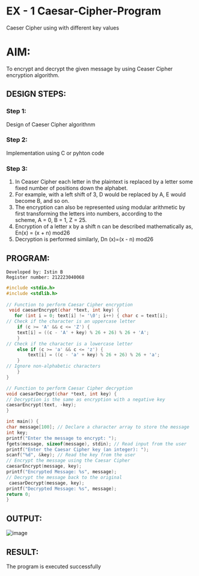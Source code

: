 # EX - 1 Caesar-Cipher-Program
Caeser Cipher using with different key values

# AIM:

To encrypt and decrypt the given message by using Ceaser Cipher encryption algorithm.


## DESIGN STEPS:

### Step 1:

Design of Caeser Cipher algorithnm 

### Step 2:

Implementation using C or pyhton code

### Step 3:

1.	In Ceaser Cipher each letter in the plaintext is replaced by a letter some fixed number of positions down the alphabet.
2.	For example, with a left shift of 3, D would be replaced by A, E would become B, and so on.
3.	The encryption can also be represented using modular arithmetic by first transforming the letters into numbers, according to the   
    scheme, A = 0, B = 1, Z = 25.
4.	Encryption of a letter x by a shift n can be described mathematically as,
                       En(x) = (x + n) mod26
5.	Decryption is performed similarly,
                       Dn (x)=(x - n) mod26


## PROGRAM:
```
Developed by: Istin B
Register number: 212223040068
```
```c
#include <stdio.h>
#include <stdlib.h>
 
// Function to perform Caesar Cipher encryption
 void caesarEncrypt(char *text, int key) {
   for (int i = 0; text[i] != '\0'; i++) { char c = text[i];
// Check if the character is an uppercase letter 
    if (c >= 'A' && c <= 'Z') {
    text[i] = ((c - 'A' + key) % 26 + 26) % 26 + 'A';
    }
// Check if the character is a lowercase letter
    else if (c >= 'a' && c <= 'z') {
        text[i] = ((c - 'a' + key) % 26 + 26) % 26 + 'a';
    }
// Ignore non-alphabetic characters
    }
}

// Function to perform Caesar Cipher decryption 
void caesarDecrypt(char *text, int key) {
// Decryption is the same as encryption with a negative key 
caesarEncrypt(text, -key);
}

int main() {
char message[100]; // Declare a character array to store the message
int key;
printf("Enter the message to encrypt: ");
fgets(message, sizeof(message), stdin); // Read input from the user
printf("Enter the Caesar Cipher key (an integer): ");
scanf("%d", &key); // Read the key from the user
// Encrypt the message using the Caesar Cipher
caesarEncrypt(message, key);
printf("Encrypted Message: %s", message);
// Decrypt the message back to the original
 caesarDecrypt(message, key);
printf("Decrypted Message: %s", message);
return 0;
}
```

## OUTPUT:

![image](https://github.com/user-attachments/assets/1dd39106-e5f7-405a-9a43-fb9f201330a7)




## RESULT:
The program is executed successfully
